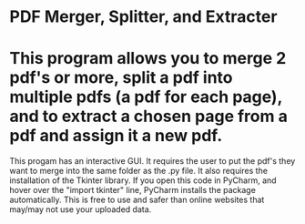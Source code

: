 # PDF Merger, Splitter, and Extracter
# This program allows you to merge 2 pdf's or more, split a pdf into multiple pdfs (a pdf for each page), and to extract a chosen page from a pdf and assign it a new pdf.
This progam has an interactive GUI. It requires the user to put the pdf's they want to merge into the same folder as the .py file. It also requires the installation of the Tkinter library. If you open this code in PyCharm, and hover over the "import tkinter" line, PyCharm installs the package automatically. This is free to use and safer than online websites that may/may not use your uploaded data.
